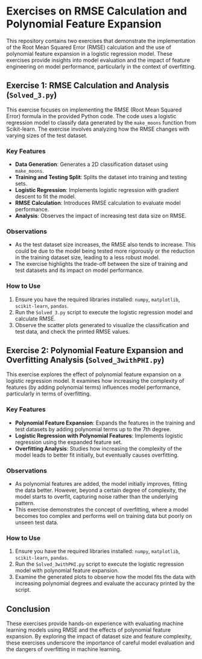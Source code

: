 # Exercises on RMSE Calculation and Polynomial Feature Expansion

This repository contains two exercises that demonstrate the implementation of the Root Mean Squared Error (RMSE) calculation and the use of polynomial feature expansion in a logistic regression model. These exercises provide insights into model evaluation and the impact of feature engineering on model performance, particularly in the context of overfitting.

## Exercise 1: RMSE Calculation and Analysis (`Solved_3.py`)

This exercise focuses on implementing the RMSE (Root Mean Squared Error) formula in the provided Python code. The code uses a logistic regression model to classify data generated by the `make_moons` function from Scikit-learn. The exercise involves analyzing how the RMSE changes with varying sizes of the test dataset.

### Key Features

- **Data Generation**: Generates a 2D classification dataset using `make_moons`.
- **Training and Testing Split**: Splits the dataset into training and testing sets.
- **Logistic Regression**: Implements logistic regression with gradient descent to fit the model.
- **RMSE Calculation**: Introduces RMSE calculation to evaluate model performance.
- **Analysis**: Observes the impact of increasing test data size on RMSE.

### Observations

- As the test dataset size increases, the RMSE also tends to increase. This could be due to the model being tested more rigorously or the reduction in the training dataset size, leading to a less robust model.
- The exercise highlights the trade-off between the size of training and test datasets and its impact on model performance.

### How to Use

1. Ensure you have the required libraries installed: `numpy`, `matplotlib`, `scikit-learn`, `pandas`.
2. Run the `Solved_3.py` script to execute the logistic regression model and calculate RMSE.
3. Observe the scatter plots generated to visualize the classification and test data, and check the printed RMSE values.

## Exercise 2: Polynomial Feature Expansion and Overfitting Analysis (`Solved_3withPHI.py`)

This exercise explores the effect of polynomial feature expansion on a logistic regression model. It examines how increasing the complexity of features (by adding polynomial terms) influences model performance, particularly in terms of overfitting.

### Key Features

- **Polynomial Feature Expansion**: Expands the features in the training and test datasets by adding polynomial terms up to the 7th degree.
- **Logistic Regression with Polynomial Features**: Implements logistic regression using the expanded feature set.
- **Overfitting Analysis**: Studies how increasing the complexity of the model leads to better fit initially, but eventually causes overfitting.

### Observations

- As polynomial features are added, the model initially improves, fitting the data better. However, beyond a certain degree of complexity, the model starts to overfit, capturing noise rather than the underlying pattern.
- This exercise demonstrates the concept of overfitting, where a model becomes too complex and performs well on training data but poorly on unseen test data.

### How to Use

1. Ensure you have the required libraries installed: `numpy`, `matplotlib`, `scikit-learn`, `pandas`.
2. Run the `Solved_3withPHI.py` script to execute the logistic regression model with polynomial feature expansion.
3. Examine the generated plots to observe how the model fits the data with increasing polynomial degrees and evaluate the accuracy printed by the script.

## Conclusion

These exercises provide hands-on experience with evaluating machine learning models using RMSE and the effects of polynomial feature expansion. By exploring the impact of dataset size and feature complexity, these exercises underscore the importance of careful model evaluation and the dangers of overfitting in machine learning.
